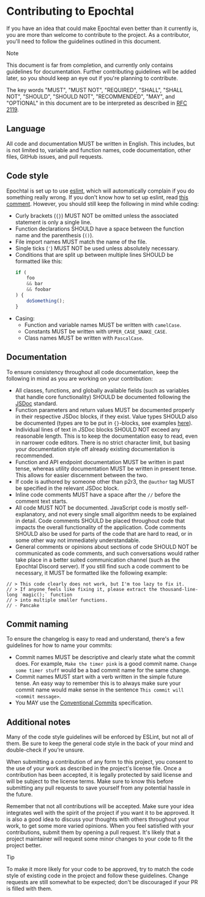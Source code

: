 # Contributing to Epochtal

If you have an idea that could make Epochtal even better than it currently is, you are more than welcome to contribute
to the project. As a contributor, you'll need to follow the guidelines outlined in this document.

> [!NOTE]
> This document is far from completion, and currently only contains guidelines for documentation. Further contributing
> guidelines will be added later, so you should keep an eye out if you're planning to contribute.

The key words "MUST", "MUST NOT", "REQUIRED", "SHALL", "SHALL NOT", "SHOULD", "SHOULD NOT", "RECOMMENDED", "MAY", and
"OPTIONAL" in this document are to be interpreted as described in [RFC 2119](https://www.ietf.org/rfc/rfc2119.txt).

## Language

All code and documentation MUST be written in English.
This includes, but is not limited to, variable and function names, code documentation, other files, GitHub issues,
and pull requests.

## Code style

Epochtal is set up to use [eslint](https://eslint.org/),
which will automatically complain if you do something really wrong.
If you don't know how to set up eslint,
read [this comment](https://github.com/p2r3/epochtal/pull/69#issuecomment-2254560934).
However, you should still keep the following in mind while coding:

- Curly brackets (`{}`) MUST NOT be omitted unless the associated statement is only a single line.
- Function declarations SHOULD have a space between the function name and the parenthesis (`()`).
- File import names MUST match the name of the file.
- Single ticks (`'`) MUST NOT be used unless absolutely necessary.
- Conditions that are split up between multiple lines SHOULD be formatted like this:
    ```js
    if (
        foo
        && bar
        && foobar
    ) {
        doSomething();
    }
    ```
- Casing:
  - Function and variable names MUST be written with `camelCase`.
  - Constants MUST be written with `UPPER_CASE_SNAKE_CASE`.
  - Class names MUST be written with `PascalCase`.

## Documentation

To ensure consistency throughout all code documentation, keep the following in mind as you are working on your
contribution:

- All classes, functions, and globally available fields (such as variables that handle core functionality) SHOULD be
documented following the [JSDoc](https://jsdoc.app/) standard.
- Function parameters and return values MUST be documented properly in their respective JSDoc blocks, if they exist.
Value types SHOULD also be documented (types are to be put in `{}`-blocks, see examples [here](https://jsdoc.app/tags-param)).
- Individual lines of text in JSDoc blocks SHOULD NOT exceed any reasonable length. This is to keep the documentation
easy to read, even in narrower code editors. There is no strict character limit, but basing your documentation style off
already existing documentation is recommended.
- Function and API endpoint documentation MUST be written in past tense, whereas utility documentation MUST be written
in present tense. This allows for easier discernment between the two.
- If code is authored by someone other than p2r3, the `@author` tag MUST be specified in the relevant JSDoc block.
- Inline code comments MUST have a space after the `//` before the comment text starts.
- All code MUST NOT be documented. JavaScript code is mostly self-explanatory, and not every single small algorithm
needs to be explained in detail. Code comments SHOULD be placed throughout code that impacts the overall functionality
of the application. Code comments SHOULD also be used for parts of the code that are hard to read, or in some other way
not immediately understandable.
- General comments or opinions about sections of code SHOULD NOT be communicated as code comments, and such conversations
would rather take place in a better suited communication channel (such as the Epochtal Discord server). If you still
find such a code comment to be necessary, it MUST be formatted like the following example:

```
// > This code clearly does not work, but I'm too lazy to fix it.
// > If anyone feels like fixing it, please extract the thousand-line-long `magic();` function
// > into multiple smaller functions.
// - Pancake
```

## Commit naming

To ensure the changelog is easy to read and understand, there's a few guidelines for how to name your commits:

- Commit names MUST be descriptive and clearly state what the commit does. For example, `Make the timer pink` is a good
commit name. `Change some timer stuff` would be a bad commit name for the same change.
- Commit names MUST start with a verb written in the simple future tense. An easy way to remember this is to always
make sure your commit name would make sense in the sentence `This commit will <commit message>`.
- You MAY use the [Conventional Commits](https://www.conventionalcommits.org/en/v1.0.0/) specification.

## Additional notes

Many of the code style guidelines will be enforced by ESLint, but not all of them. Be sure to keep the general code
style in the back of your mind and double-check if you're unsure.

When submitting a contribution of any form to this project, you consent to the use of your work as described in the
project's license file. Once a contribution has been accepted, it is legally protected by said license and will be
subject to the license terms. Make sure to know this before submitting any pull requests to save yourself from any
potential hassle in the future.

Remember that not all contributions will be accepted. Make sure your idea integrates well with the spirit of the project
if you want it to be approved. It is also a good idea to discuss your thoughts with others throughout your work, to get
some more varied opinions. When you feel satisfied with your contributions, submit them by opening a pull request. It's
likely that a project maintainer will request some minor changes to your code to fit the project better.

> [!TIP]
> To make it more likely for your code to be approved, try to match the code style of existing code in the project and
> follow these guidelines. Change requests are still somewhat to be expected; don't be discouraged if your PR is filled
> with them.
